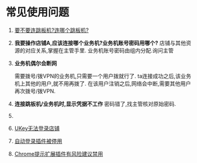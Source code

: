 # 常见使用问题

1. [要不要连跳板机?连哪个跳板机?](chapter3.md#在内网)

2. **我要操作店铺A,应该连接哪个业务机?业务机账号密码用哪个?**
   店铺与其他资源的对应关系,掌握在主管手里.
   业务机账号密码由组内分配.询问主管
   
3. **业务机偶尔会断网**

   需要拨号/拨VPN的业务机,只需要一个用户拨就行了.
   ta连接成功之后,该业务机上其他的用户,就不用再拨了.
   在该用户注销之后,网络会中断,需要其他用户再次拨号/拨VPN.

4. **连接跳板机/业务机时,显示凭据不工作**
   密码错了,找主管核对原始密码.
   
5. 

5. [UKey无法登录店铺](https://shimo.im/doc/x7EnSxp70s8Gbyij)

6. [自动登录插件被停用](chapter3-6.md#自动登录插件被停用)

7. [Chrome提示扩展插件有风险建议禁用](chapter3-6.md#Chrome提示扩展插件有风险建议禁用)